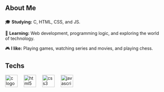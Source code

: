 <h2 align="left">About Me</h2>

###

<div align="left">
  <p>🎓 <b>Studying:</b> C, HTML, CSS, and JS.</p>
  <p>🧠 <b>Learning:</b> Web development, programming logic, and exploring the world of technology.</p>
  <p>🎮 <b>I like:</b> Playing games, watching series and movies, and playing chess.</p>
</div>

###

<h2 align="left">Techs</h2>

<div align="left">
  <img src="https://cdn.jsdelivr.net/gh/devicons/devicon/icons/c/c-original.svg" height="40" alt="c logo"  />
  <img width="12" />
  <img src="https://cdn.jsdelivr.net/gh/devicons/devicon/icons/html5/html5-original.svg" height="40" alt="html5 logo"  />
  <img width="12" />
  <img src="https://cdn.jsdelivr.net/gh/devicons/devicon/icons/css3/css3-original.svg" height="40" alt="css3 logo"  />
  <img width="12" />
  <img src="https://cdn.jsdelivr.net/gh/devicons/devicon/icons/javascript/javascript-original.svg" height="40" alt="javascript logo"  />
</div>


